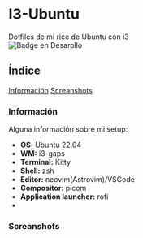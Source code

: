 # I3-Ubuntu
Dotfiles de mi rice de Ubuntu con i3 </br>
![Badge en Desarollo](https://img.shields.io/badge/STATUS-EN%20DESAROLLO-green) </br>

## Índice
[Información](#Información)
[Screanshots](#Screanshots)

### Información
Alguna información sobre mi setup:
- **OS:** Ubuntu 22.04
- **WM:** i3-gaps
- **Terminal:** Kitty
- **Shell:** zsh
- **Editor:** neovim(Astrovim)/VSCode
- **Compositor:** picom
- **Application launcher:** rofi
- 
### Screanshots
